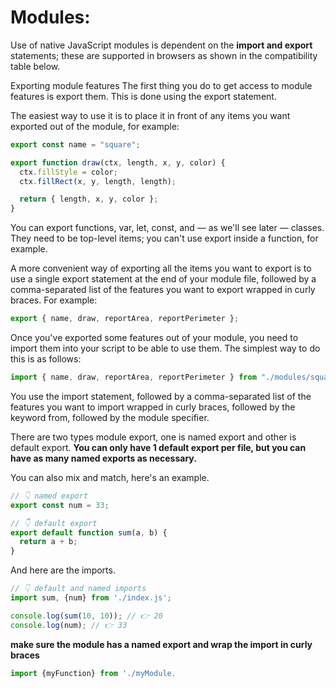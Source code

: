 
<h1> Modules:</h1> 
Use of native JavaScript modules is dependent on the <b>import and export</b> statements; these are supported in browsers as shown in the compatibility table below.

Exporting module features
The first thing you do to get access to module features is export them. This is done using the export statement.

The easiest way to use it is to place it in front of any items you want exported out of the module, for example:

```javascript
export const name = "square";

export function draw(ctx, length, x, y, color) {
  ctx.fillStyle = color;
  ctx.fillRect(x, y, length, length);

  return { length, x, y, color };
}
```

You can export functions, var, let, const, and — as we'll see later — classes. They need to be top-level items; you can't use export inside a function, for example.

A more convenient way of exporting all the items you want to export is to use a single export statement at the end of your module file, followed by a comma-separated list of the features you want to export wrapped in curly braces. For example:

```javascript
export { name, draw, reportArea, reportPerimeter };
```

Once you've exported some features out of your module, you need to import them into your script to be able to use them. The simplest way to do this is as follows:
```javascript
import { name, draw, reportArea, reportPerimeter } from "./modules/square.js";
```
You use the import statement, followed by a comma-separated list of the features you want to import wrapped in curly braces, followed by the keyword from, followed by the module specifier.

There are two types module export, one is named export and other is default export.
<b>You can only have 1 default export per file, but you can have as many named exports as necessary.</b>

You can also mix and match, here's an example.
```javascript
// 👇️ named export
export const num = 33;

// 👇️ default export
export default function sum(a, b) {
  return a + b;
}
```
And here are the imports.
```javascript
// 👇️ default and named imports
import sum, {num} from './index.js';

console.log(sum(10, 10)); // 👉️ 20
console.log(num); // 👉️ 33
```
<b>make sure the module has a named export and wrap the import in curly braces</b> 
```javascript
import {myFunction} from './myModule.
```
